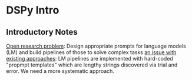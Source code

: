 # DSPy Intro

## Introductory Notes

<ins>Open research problem</ins>: Design appropriate prompts for language models (LM) and build pipelines of those to solve complex tasks 
<ins>an issue with existing approaches</ins>: LM pipelines are implemented with hard-coded "propmpt templates" which are lengthy strings discovered via trial and error. 
We need a more systematic approach.

